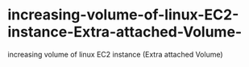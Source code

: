 # increasing-volume-of-linux-EC2-instance-Extra-attached-Volume-
increasing volume of linux EC2 instance (Extra attached Volume)
